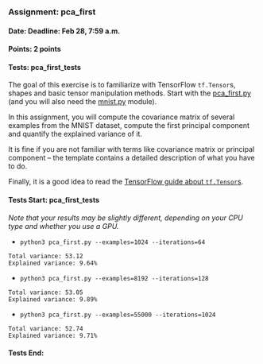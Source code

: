 ### Assignment: pca_first
#### Date: Deadline: Feb 28, 7:59 a.m.
#### Points: 2 points
#### Tests: pca_first_tests

The goal of this exercise is to familiarize with TensorFlow `tf.Tensor`s,
shapes and basic tensor manipulation methods. Start with the
[pca_first.py](https://github.com/ufal/npfl114/tree/master/labs/01/pca_first.py)
(and you will also need the [mnist.py](https://github.com/ufal/npfl114/tree/master/labs/01/mnist.py)
module).

In this assignment, you will compute the covariance matrix of several examples
from the MNIST dataset, compute the first principal component and quantify
the explained variance of it.

It is fine if you are not familiar with terms like covariance matrix or
principal component – the template contains a detailed description of what
you have to do.

Finally, it is a good idea to read the
[TensorFlow guide about `tf.Tensor`s](https://www.tensorflow.org/guide/tensor).

#### Tests Start: pca_first_tests
_Note that your results may be slightly different, depending on your CPU type and whether you use a GPU._
- `python3 pca_first.py --examples=1024 --iterations=64`
```
Total variance: 53.12
Explained variance: 9.64%
```
- `python3 pca_first.py --examples=8192 --iterations=128`
```
Total variance: 53.05
Explained variance: 9.89%
```
- `python3 pca_first.py --examples=55000 --iterations=1024`
```
Total variance: 52.74
Explained variance: 9.71%
```
#### Tests End:
